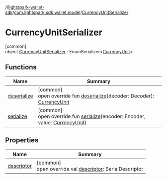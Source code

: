 //[lightspark-wallet-sdk](../../../index.md)/[com.lightspark.sdk.wallet.model](../index.md)/[CurrencyUnitSerializer](index.md)

# CurrencyUnitSerializer

[common]\
object [CurrencyUnitSerializer](index.md) : EnumSerializer&lt;[CurrencyUnit](../-currency-unit/index.md)&gt;

## Functions

| Name | Summary |
|---|---|
| [deserialize](../-withdrawal-request-status-serializer/index.md#-119773072%2FFunctions%2F-1149551407) | [common]<br>open override fun [deserialize](../-withdrawal-request-status-serializer/index.md#-119773072%2FFunctions%2F-1149551407)(decoder: Decoder): [CurrencyUnit](../-currency-unit/index.md) |
| [serialize](index.md#-263284825%2FFunctions%2F-1149551407) | [common]<br>open override fun [serialize](index.md#-263284825%2FFunctions%2F-1149551407)(encoder: Encoder, value: [CurrencyUnit](../-currency-unit/index.md)) |

## Properties

| Name | Summary |
|---|---|
| [descriptor](../-withdrawal-request-status-serializer/index.md#-54158242%2FProperties%2F-1149551407) | [common]<br>open override val [descriptor](../-withdrawal-request-status-serializer/index.md#-54158242%2FProperties%2F-1149551407): SerialDescriptor |
